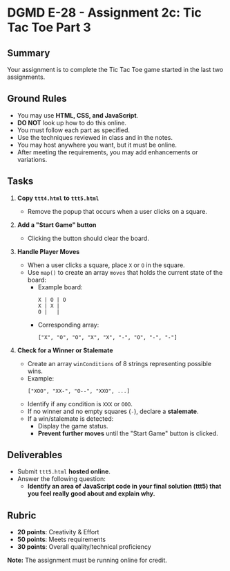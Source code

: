 # DGMD E-28 - Assignment 2c: Tic Tac Toe Part 3

## Summary
Your assignment is to complete the Tic Tac Toe game started in the last two assignments.

## Ground Rules
- You may use **HTML, CSS, and JavaScript**.
- **DO NOT** look up how to do this online.
- You must follow each part as specified.
- Use the techniques reviewed in class and in the notes.
- You may host anywhere you want, but it must be online.
- After meeting the requirements, you may add enhancements or variations.

## Tasks
1. **Copy `ttt4.html` to `ttt5.html`**
    - Remove the popup that occurs when a user clicks on a square.

2. **Add a "Start Game" button**
    - Clicking the button should clear the board.

3. **Handle Player Moves**
    - When a user clicks a square, place `X` or `O` in the square.
    - Use `map()` to create an array `moves` that holds the current state of the board:
        - Example board:
          ```
          X | O | O
          X | X |   
          O |   |   
          ```
        - Corresponding array:
          ```
          ["X", "O", "O", "X", "X", "-", "O", "-", "-"]
          ```

4. **Check for a Winner or Stalemate**
    - Create an array `winConditions` of 8 strings representing possible wins.
    - Example:
      ```
      ["XOO", "XX-", "O--", "XXO", ...]
      ```
    - Identify if any condition is `XXX` or `OOO`.
    - If no winner and no empty squares (`-`), declare a **stalemate**.
    - If a win/stalemate is detected:
        - Display the game status.
        - **Prevent further moves** until the "Start Game" button is clicked.

## Deliverables
- Submit `ttt5.html` **hosted online**.
- Answer the following question:
    - **Identify an area of JavaScript code in your final solution (ttt5) that you feel really good about and explain why.**

## Rubric
- **20 points**: Creativity & Effort
- **50 points**: Meets requirements
- **30 points**: Overall quality/technical proficiency

**Note:** The assignment must be running online for credit.


